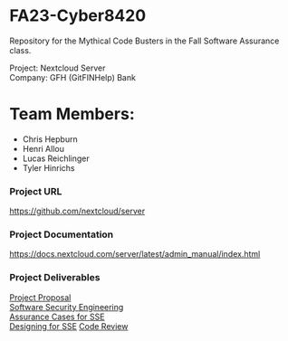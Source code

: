 # FA23-Cyber8420
 Repository for the Mythical Code Busters in the Fall Software Assurance class.
 
 Project: Nextcloud Server  
 Company: GFH (GitFINHelp) Bank  

 
 # Team Members:  
 * Chris Hepburn
 * Henri Allou  
 * Lucas Reichlinger  
 * Tyler Hinrichs

### Project URL

https://github.com/nextcloud/server

### Project Documentation

https://docs.nextcloud.com/server/latest/admin_manual/index.html

### Project Deliverables

[Project Proposal](https://github.com/Hinrichsta/FA23-Cyber8420/blob/main/Project%20Proposal/Proposal.md)  
[Software Security Engineering](https://github.com/Hinrichsta/FA23-Cyber8420/blob/main/Software%20Security%20Engineering/Software%20Security%20Engineering.md)  
[Assurance Cases for SSE](https://github.com/Hinrichsta/FA23-Cyber8420/blob/main/Assurance%20Case/Assurance%20Case.md)  
[Designing for SSE](https://github.com/Hinrichsta/FA23-Cyber8420/blob/main/Designing%20for%20SSE/Designing%20for%20SSE.md)
[Code Review](https://github.com/Hinrichsta/FA23-Cyber8420/blob/main/Code%20Review/Code%20Review.md)
